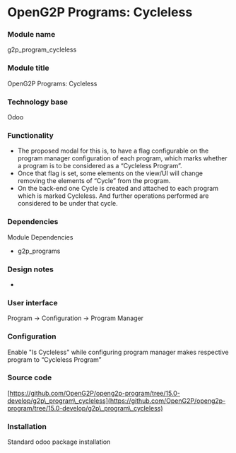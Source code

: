 # OpenG2P Programs: Cycleless

### Module name

g2p\_program\_cycleless

### Module title

OpenG2P Programs: Cycleless

### Technology base

Odoo

### Functionality

* The proposed modal for this is, to have a flag configurable on the program manager configuration of each program, which marks whether a program is to be considered as a “Cycleless Program”.&#x20;
* Once that flag is set, some elements on the view/UI will change removing the elements of “Cycle” from the program.
* On the back-end one Cycle is created and attached to each program which is marked Cycleless. And further operations performed are considered to be under that cycle.

### Dependencies

Module Dependencies

* g2p\_programs

### Design notes

*

### User interface

Program ->  Configuration -> Program Manager

### Configuration

Enable "Is Cycleless" while configuring program manager makes respective program to “Cycleless Program”

### Source code

[https://github.com/OpenG2P/openg2p-program/tree/15.0-develop/g2p\_program\_cycleless](https://github.com/OpenG2P/openg2p-program/tree/15.0-develop/g2p\_program\_cycleless)

### Installation

Standard odoo package installation
